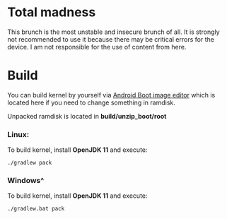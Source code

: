 # Total madness
This brunch is the most unstable and insecure brunch of all. It is strongly not recommended to use it because there may be critical errors for the device. I am not responsible for the use of content from here.



# Build

You can build kernel by yourself via [Android Boot image editor](https://github.com/cfig/Android_boot_image_editor) which is located here if you need to change something in ramdisk.

Unpacked ramdisk is located in **build/unzip_boot/root**

### Linux:

To build kernel, install **OpenJDK 11** and execute:

    ./gradlew pack

### Windows^

To build kernel, install **OpenJDK 11** and execute:

    ./gradlew.bat pack
